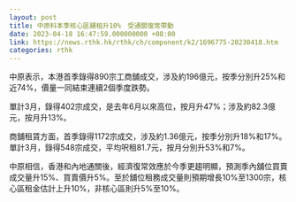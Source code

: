 ```yaml
---
layout: post
title: 中原料本季核心區舖租升10%　受通關復常帶動
date: 2023-04-18 16:47:59.000000000 +08:00
link: https://news.rthk.hk/rthk/ch/component/k2/1696775-20230418.htm
categories: rthk
---
```


中原表示，本港首季錄得890宗工商舖成交，涉及約196億元，按季分別升25%和近74%，價量一同結束連續2個季度跌勢。

單計3月，錄得402宗成交，是去年6月以來高位，按月升47%；涉及約82.3億元，按月升13%。

商舖租賃方面，首季錄得1172宗成交，涉及約1.36億元，按季分別升18%和17%。單計3月，錄得548宗成交，平均呎租81.7元，按月分別升53%和7%。

中原相信，香港和內地通關後，經濟復常效應於今季更趨明顯，預測季內舖位買賣成交量升15%、買賣價升5%。至於舖位租務成交量則預期增長10%至1300宗，核心區租金估計上升10%，非核心區則升5%至10%。
